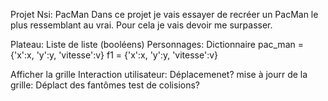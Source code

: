 Projet Nsi: PacMan 
Dans ce projet je vais essayer de recréer un PacMan le plus ressemblant au vrai.
Pour cela je vais devoir me surpasser.

Plateau: Liste de liste (booléens)
Personnages: Dictionnaire
pac_man = {'x':x, 'y':y, 'vitesse':v}
f1 = {'x':x, 'y':y, 'vitesse':v}


Afficher la grille
Interaction utilisateur: Déplacemenet?
mise à jourr de la grille: Déplact des fantômes
test de colisions?


